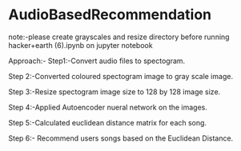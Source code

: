 # AudioBasedRecommendation
note:-please create grayscales and resize directory before running hacker+earth (6).ipynb on jupyter notebook

Approach:-
Step1:-Convert audio files to spectogram.

Step 2:-Converted coloured spectogram image to gray scale image.

Step 3:-Resize spectogram image size to 128 by 128 image size.

Step 4:-Applied Autoencoder nueral network on the images.

Step 5:-Calculated euclidean distance matrix for each song.

Step 6:- Recommend users songs based on the Euclidean Distance.
